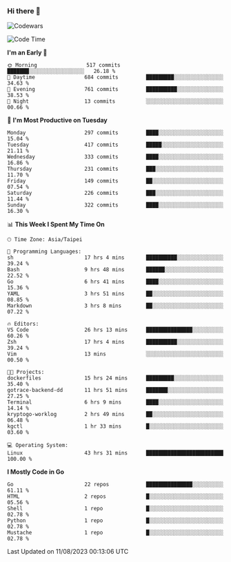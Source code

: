 ### Hi there 👋

![Codewars](https://www.codewars.com/users/omegaatt36/badges/small)

<!--START_SECTION:waka-->
![Code Time](http://img.shields.io/badge/Code%20Time-1%2C508%20hrs%2039%20mins-blue)

**I'm an Early 🐤** 

```text
🌞 Morning                517 commits         ███████░░░░░░░░░░░░░░░░░░   26.18 % 
🌆 Daytime                684 commits         █████████░░░░░░░░░░░░░░░░   34.63 % 
🌃 Evening                761 commits         ██████████░░░░░░░░░░░░░░░   38.53 % 
🌙 Night                  13 commits          ░░░░░░░░░░░░░░░░░░░░░░░░░   00.66 % 
```
📅 **I'm Most Productive on Tuesday** 

```text
Monday                   297 commits         ████░░░░░░░░░░░░░░░░░░░░░   15.04 % 
Tuesday                  417 commits         █████░░░░░░░░░░░░░░░░░░░░   21.11 % 
Wednesday                333 commits         ████░░░░░░░░░░░░░░░░░░░░░   16.86 % 
Thursday                 231 commits         ███░░░░░░░░░░░░░░░░░░░░░░   11.70 % 
Friday                   149 commits         ██░░░░░░░░░░░░░░░░░░░░░░░   07.54 % 
Saturday                 226 commits         ███░░░░░░░░░░░░░░░░░░░░░░   11.44 % 
Sunday                   322 commits         ████░░░░░░░░░░░░░░░░░░░░░   16.30 % 
```


📊 **This Week I Spent My Time On** 

```text
🕑︎ Time Zone: Asia/Taipei

💬 Programming Languages: 
sh                       17 hrs 4 mins       ██████████░░░░░░░░░░░░░░░   39.24 % 
Bash                     9 hrs 48 mins       ██████░░░░░░░░░░░░░░░░░░░   22.52 % 
Go                       6 hrs 41 mins       ████░░░░░░░░░░░░░░░░░░░░░   15.36 % 
YAML                     3 hrs 51 mins       ██░░░░░░░░░░░░░░░░░░░░░░░   08.85 % 
Markdown                 3 hrs 8 mins        ██░░░░░░░░░░░░░░░░░░░░░░░   07.22 % 

🔥 Editors: 
VS Code                  26 hrs 13 mins      ███████████████░░░░░░░░░░   60.26 % 
Zsh                      17 hrs 4 mins       ██████████░░░░░░░░░░░░░░░   39.24 % 
Vim                      13 mins             ░░░░░░░░░░░░░░░░░░░░░░░░░   00.50 % 

🐱‍💻 Projects: 
dockerfiles              15 hrs 24 mins      █████████░░░░░░░░░░░░░░░░   35.40 % 
gotrace-backend-dd       11 hrs 51 mins      ███████░░░░░░░░░░░░░░░░░░   27.25 % 
Terminal                 6 hrs 9 mins        ████░░░░░░░░░░░░░░░░░░░░░   14.14 % 
kryptogo-worklog         2 hrs 49 mins       ██░░░░░░░░░░░░░░░░░░░░░░░   06.48 % 
kgctl                    1 hr 33 mins        █░░░░░░░░░░░░░░░░░░░░░░░░   03.60 % 

💻 Operating System: 
Linux                    43 hrs 31 mins      █████████████████████████   100.00 % 
```

**I Mostly Code in Go** 

```text
Go                       22 repos            ███████████████░░░░░░░░░░   61.11 % 
HTML                     2 repos             █░░░░░░░░░░░░░░░░░░░░░░░░   05.56 % 
Shell                    1 repo              █░░░░░░░░░░░░░░░░░░░░░░░░   02.78 % 
Python                   1 repo              █░░░░░░░░░░░░░░░░░░░░░░░░   02.78 % 
Mustache                 1 repo              █░░░░░░░░░░░░░░░░░░░░░░░░   02.78 % 
```




 Last Updated on 11/08/2023 00:13:06 UTC
<!--END_SECTION:waka-->

<!--
**omegaatt36/omegaatt36** is a ✨ _special_ ✨ repository because its `README.md` (this file) appears on your GitHub profile.

Here are some ideas to get you started:

- 🔭 I’m currently working on ...
- 🌱 I’m currently learning ...
- 👯 I’m looking to collaborate on ...
- 🤔 I’m looking for help with ...
- 💬 Ask me about ...
- 📫 How to reach me: ...
- 😄 Pronouns: ...
- ⚡ Fun fact: ...
-->
